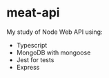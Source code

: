 # meat-api
My study of Node Web API using: 
- Typescript
- MongoDB with mongoose
- Jest for tests
- Express
